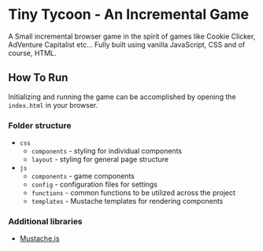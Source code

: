 # Tiny Tycoon - An Incremental Game
A Small incremental browser game in the spirit of games like Cookie Clicker, AdVenture Capitalist etc... 
Fully built using vanilla JavaScript, CSS and of course, HTML.

## How To Run
Initializing and running the game can be accomplished by opening the `index.html` in your browser.

### Folder structure
- `css`
  - `components` - styling for individual components
  - `layout` - styling for general page structure
- `js`
  - `components` - game components
  - `config` - configuration files for settings
  - `functions` - common functions to be utilized across the project
  - `templates` - Mustache templates for rendering components

### Additional libraries
- [Mustache.js](https://github.com/janl/mustache.js)
